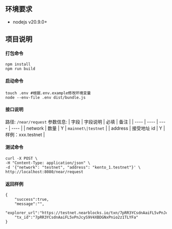 ## 环境要求

- nodejs v20.9.0+

## 项目说明

#### 打包命令

```
npm install
npm run build
```

#### 启动命令

```
touch .env #根据.env.example修改环境变量
node --env-file .env dist/bundle.js
```

#### 接口说明

路径: `/near/request`
参数信息:
| 字段 | 字段说明 | 必填 | 备注 |
| ---- | ---- | ---- | ---- |
| network | 数量 | Y | `mainnet\|testnet` |
| address | 接受地址 id | Y | 样例：xxx.testnet |

#### 测试命令

```
curl -X POST \
-H "Content-Type: application/json" \
-d '{"network": "testnet", "address": "kento_1.testnet"}' \
http://localhost:8080/near/request

```

#### 返回样例

```
{
    "success":true,
    "message":"",
    "explorer_url":"https://testnet.nearblocks.io/txn/7pRR3YCsdnAaiFL5vPnJcyS9V4XBDGNxPnio2z1TLYFa",
    "tx_id":"7pRR3YCsdnAaiFL5vPnJcyS9V4XBDGNxPnio2z1TLYFa"
}
```
